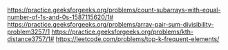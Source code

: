 https://practice.geeksforgeeks.org/problems/count-subarrays-with-equal-number-of-1s-and-0s-1587115620/1#
https://practice.geeksforgeeks.org/problems/array-pair-sum-divisibility-problem3257/1
https://practice.geeksforgeeks.org/problems/kth-distance3757/1#
https://leetcode.com/problems/top-k-frequent-elements/